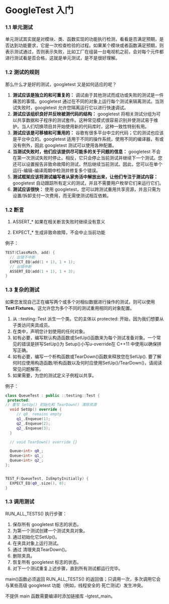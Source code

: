 # GoogleTest 入门

### 1.1 单元测试
单元测试其实就是对模块、类、函数实现的功能执行检测，看看是否满足预期，是否达到功能要求，它是一次检查检验的过程。如果某个模块或者函数满足预期，则表示测试通过，否则表示失败，比如工厂在组装一台电视机之前，会对每个元件都进行测试看是否合格，这就是单元测试，是不是很好理解。

### 1.2 测试的规则
那么什么才是好的测试，googletest 又是如何适应的呢？
1. **测试应该是独立的和可重复的：** 调试由于其他测试而成功或失败的测试是一件痛苦的事情。googletest 通过在不同的对象上运行每个测试来隔离测试。当测试失败时，googletest 允许您隔离运行它以进行快速调试。
2. **测试应该组织良好并反映被测代码的结构：** googletest 将相关测试分组为可以共享数据和子程序的测试套件。这种常见模式很容易识别并使测试易于维护。当人们切换项目并开始使用新的代码库时，这种一致性特别有用。
3. **测试应该是可移植和可重用的：** 谷歌有很多平台中立的代码；它的测试也应该是平台中立的。googletest 适用于不同的操作系统，使用不同的编译器，有或没有例外，因此 googletest 测试可以使用各种配置。
4. **当测试失败时，他们应该提供尽可能多的关于问题的信息：** googletest 不会在第一次测试失败时停止。相反，它只会停止当前测试并继续下一个测试。您还可以设置报告非致命故障的测试，然后继续当前测试。因此，您可以在单个运行-编辑-编译周期中检测并修复多个错误。
5. **测试框架应该将测试编写者从家务活中解放出来，让他们专注于测试内容：** googletest 自动跟踪所有定义的测试，并且不需要用户枚举它们来运行它们。
6. **测试应该很快：** 使用 googletest，您可以跨测试重用共享资源，并且只需为设置/拆卸支付一次费用，而无需使测试相互依赖。

### 1.2 断言

1. ASSERT_*
如果在相关断言失败时继续没有意义

2. EXPECT_*
生成非致命故障，不会中止当前功能

例子：
``` c++
TEST(ClassMath, add) {
  // 出错不中断
  EXPECT_EQ(add(1 + 1), 1 + 1);
  // 出错中断
  ASSERT_EQ(add(1 + 1), 1 + 3);
}

```

### 1.3 复杂的测试

如果您发现自己正在编写两个或多个对相似数据进行操作的测试，则可以使用**Test Fixtures**。这允许您为多个不同的测试重用相同的对象配置。

1. 从 ::testing::Test 派生一个类。它的主体以 protected: 开始，因为我们想要从子类访问夹具成员。
2. 在类中，声明您计划使用的任何对象。
3. 如有必要，编写默认构造函数或SetUp()函数来为每个测试准备对象。一个常见的错误是拼写SetUp()为 Setup()小写u-override在 C++11 中使用以确保拼写正确。
4. 如有必要，编写一个析构函数或TearDown()函数来释放您在SetUp(). 要了解何时应使用构造函数/析构函数以及何时应使用SetUp()/TearDown()，请阅读常见问题解答。
5. 如果需要，为您的测试定义子例程以共享。

例子：
``` C++
class QueueTest : public ::testing::Test {
 protected:
// 重写 SetUp() 初始化和 TearDown() 清除资源
  void SetUp() override {
     // q0_ remains empty
     q1_.Enqueue(1);
     q2_.Enqueue(2);
     q2_.Enqueue(3);
  }

  // void TearDown() override {}

  Queue<int> q0_;
  Queue<int> q1_;
  Queue<int> q2_;
};


TEST_F(QueueTest, IsEmptyInitially) {
  EXPECT_EQ(q0_.size(), 0);
}

```

### 1.3 调用测试

RUN_ALL_TESTS()
执行步骤：
1. 保存所有 googletest 标志的状态。
2. 为第一个测试创建一个测试夹具对象。
3. 通过初始化它SetUp()。
4. 在夹具对象上运行测试。
5. 通过 清理夹具TearDown()。
6. 删除夹具。
7. 恢复所有 googletest 标志的状态。
8. 对下一个测试重复上述步骤，直到所有测试都运行完毕。

main()函数必须返回 RUN_ALL_TESTS() 的返回值；只调用一次，多次调用它会与某些高级 googletest 功能（例如，线程安全的 死亡测试）发生冲突。

不提供 main 函数需要编译时添加链接库 -lgtest_main。




